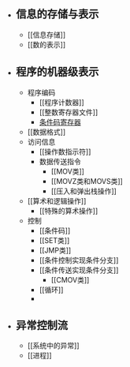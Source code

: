 - ## 信息的存储与表示
	- [[信息存储]]
	- [[数的表示]]
- ## 程序的机器级表示
	- 程序编码
		- [[程序计数器]]
		- [[整数寄存器文件]]
		- [条件码寄存器]([[条件码]])
	- [[数据格式]]
	- 访问信息
		- [[操作数指示符]]
		- 数据传送指令
			- [[MOV类]]
			- [[MOVZ类和MOVS类]]
			- [[压入和弹出栈操作]]
	- [[算术和逻辑操作]]
		- [[特殊的算术操作]]
	- 控制
		- [[条件码]]
		- [[SET类]]
		- [[JMP类]]
		- [[条件控制实现条件分支]]
		- [[条件传送实现条件分支]]
			- [[CMOV类]]
		- [[循环]]
		-
- ## 异常控制流
	- [[系统中的异常]]
	- [[进程]]